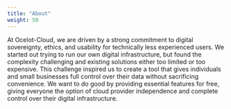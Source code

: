 ```yaml
---
title: "About"
weight: 50
---
```


At Ocelot-Cloud, we are driven by a strong commitment to digital sovereignty, ethics, and usability for technically less experienced users. We started out trying to run our own digital infrastructure, but found the complexity challenging and existing solutions either too limited or too expensive. This challenge inspired us to create a tool that gives individuals and small businesses full control over their data without sacrificing convenience. We want to do good by providing essential features for free, giving everyone the option of cloud provider independence and complete control over their digital infrastructure.